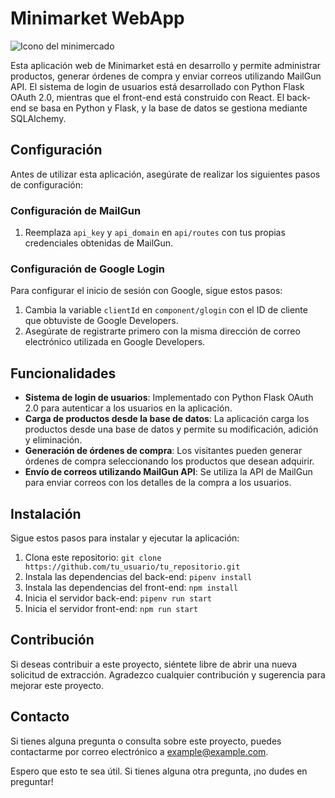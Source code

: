 # Minimarket WebApp

<img src="https://www.flaticon.es/icono-gratis/mercado_862819?term=mercado&page=1&position=1&origin=search&related_id=862819" alt="Icono del minimercado">

Esta aplicación web de Minimarket está en desarrollo y permite administrar productos, generar órdenes de compra y enviar correos utilizando MailGun API. El sistema de login de usuarios está desarrollado con Python Flask OAuth 2.0, mientras que el front-end está construido con React. El back-end se basa en Python y Flask, y la base de datos se gestiona mediante SQLAlchemy.

## Configuración

Antes de utilizar esta aplicación, asegúrate de realizar los siguientes pasos de configuración:

### Configuración de MailGun

1. Reemplaza `api_key` y `api_domain` en `api/routes` con tus propias credenciales obtenidas de MailGun.

### Configuración de Google Login

Para configurar el inicio de sesión con Google, sigue estos pasos:

1. Cambia la variable `clientId` en `component/glogin` con el ID de cliente que obtuviste de Google Developers.
2. Asegúrate de registrarte primero con la misma dirección de correo electrónico utilizada en Google Developers.

## Funcionalidades

- **Sistema de login de usuarios**: Implementado con Python Flask OAuth 2.0 para autenticar a los usuarios en la aplicación.
- **Carga de productos desde la base de datos**: La aplicación carga los productos desde una base de datos y permite su modificación, adición y eliminación.
- **Generación de órdenes de compra**: Los visitantes pueden generar órdenes de compra seleccionando los productos que desean adquirir.
- **Envío de correos utilizando MailGun API**: Se utiliza la API de MailGun para enviar correos con los detalles de la compra a los usuarios.

## Instalación

Sigue estos pasos para instalar y ejecutar la aplicación:

1. Clona este repositorio: `git clone https://github.com/tu_usuario/tu_repositorio.git`
2. Instala las dependencias del back-end: `pipenv install`
3. Instala las dependencias del front-end: `npm install`
4. Inicia el servidor back-end: `pipenv run start`
5. Inicia el servidor front-end: `npm run start`

## Contribución

Si deseas contribuir a este proyecto, siéntete libre de abrir una nueva solicitud de extracción. Agradezco cualquier contribución y sugerencia para mejorar este proyecto.

## Contacto

Si tienes alguna pregunta o consulta sobre este proyecto, puedes contactarme por correo electrónico a example@example.com.

Espero que esto te sea útil. Si tienes alguna otra pregunta, ¡no dudes en preguntar!
